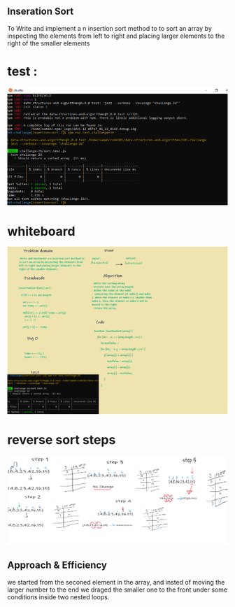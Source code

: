 ## Inseration Sort

To Write and implement a n insertion sort method to to sort an array by inspecting the elements from left to right and placing larger elements to the right of the smaller elements



# test :
![](ch26.PNG)
 




 #  whiteboard

 ![](chall26.png)
 

 # reverse sort steps
 ![](steps.png)

 ## Approach & Efficiency
we started from the seconed element in the array, and insted of moving the larger number to the end we draged the smaller one to the front under some conditions inside two nested loops.